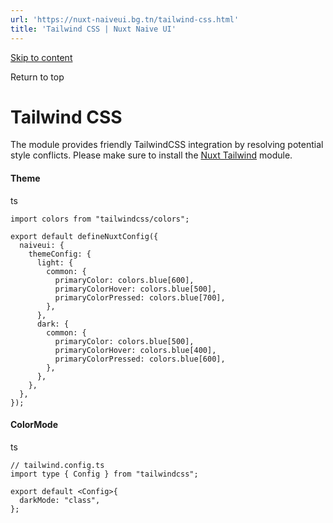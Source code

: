```yaml
---
url: 'https://nuxt-naiveui.bg.tn/tailwind-css.html'
title: 'Tailwind CSS | Nuxt Naive UI'
---
```


[Skip to content](https://nuxt-naiveui.bg.tn/tailwind-css.html#VPContent)

Return to top

# Tailwind CSS [​](https://nuxt-naiveui.bg.tn/tailwind-css.html#tailwind-css)

The module provides friendly TailwindCSS integration by resolving potential style conflicts. Please make sure to install the [Nuxt Tailwind](https://tailwindcss.nuxtjs.org/) module.

#### Theme [​](https://nuxt-naiveui.bg.tn/tailwind-css.html#theme)

ts

```
import colors from "tailwindcss/colors";

export default defineNuxtConfig({
  naiveui: {
    themeConfig: {
      light: {
        common: {
          primaryColor: colors.blue[600],
          primaryColorHover: colors.blue[500],
          primaryColorPressed: colors.blue[700],
        },
      },
      dark: {
        common: {
          primaryColor: colors.blue[500],
          primaryColorHover: colors.blue[400],
          primaryColorPressed: colors.blue[600],
        },
      },
    },
  },
});
```

#### ColorMode [​](https://nuxt-naiveui.bg.tn/tailwind-css.html#colormode)

ts

```
// tailwind.config.ts
import type { Config } from "tailwindcss";

export default <Config>{
  darkMode: "class",
};
```
